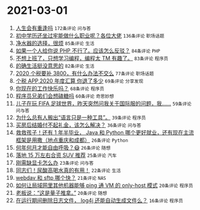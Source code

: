 # 2021-03-01

1. [人生会有重逢吗](https://www.v2ex.com/t/757138) `172条评论` `问与答`
1. [初中学历还坐过牢能做什么职业呢？各位大佬](https://www.v2ex.com/t/757331) `136条评论` `职场话题`
1. [净水器的选择，很烦](https://www.v2ex.com/t/757161) `85条评论` `生活`
1. [如果一个人给你说 PHP 不行了。应该怎么反驳？](https://www.v2ex.com/t/757205) `84条评论` `PHP`
1. [不想上班了，只想学习编程，编程太 TM 有趣了。](https://www.v2ex.com/t/757097) `83条评论` `程序员`
1. [的确生活挺没意思的](https://www.v2ex.com/t/757100) `82条评论` `生活`
1. [2020 个税要补 3800，有什么办法不交么](https://www.v2ex.com/t/757130) `77条评论` `职场话题`
1. [个税 APP,2020 年度汇算 你退了多少](https://www.v2ex.com/t/757338) `69条评论` `分享发现`
1. [你现在的工作快乐吗？](https://www.v2ex.com/t/757271) `68条评论` `程序员`
1. [程序员兄弟们会想磕糖吗](https://www.v2ex.com/t/757190) `60条评论` `奇思妙想`
1. [儿子在玩 FIFA 足球世界，昨天突然问我关于国际服的问题，我……](https://www.v2ex.com/t/757095) `59条评论` `问与答`
1. [为什么总有人搬出“语言只是一种工具”。](https://www.v2ex.com/t/757250) `39条评论` `程序员`
1. [买房后结婚付不起礼金，该怎么解决？](https://www.v2ex.com/t/757384) `36条评论` `问与答`
1. [救救孩子！还有 1 年半毕业， Java 和 Python 哪个更好就业，还有现在主流框架是用撒（地点重庆和成都）](https://www.v2ex.com/t/757354) `26条评论` `Python`
1. [何年何月才能自由呼吸？😷](https://www.v2ex.com/t/757260) `26条评论` `随想`
1. [落地 15 万左右合资 SUV 推荐](https://www.v2ex.com/t/757233) `25条评论` `汽车`
1. [刚需缺显卡怎么办](https://www.v2ex.com/t/757223) `23条评论` `问与答`
1. [同志们！尿酸高喝水真的有用！](https://www.v2ex.com/t/757142) `22条评论` `生活`
1. [webdav 和 sftp 哪个快？](https://www.v2ex.com/t/757293) `21条评论` `NAS`
1. [如何让局域网里其他机器能够 ping 通 VM 的 only-host 模式](https://www.v2ex.com/t/757111) `20条评论` `程序员`
1. [老板说：“这是量子推拿。”](https://www.v2ex.com/t/757093) `20条评论` `随想`
1. [在运行期间删除日志文件， log4j 还能自动生成文件么？](https://www.v2ex.com/t/757363) `16条评论` `程序员`
